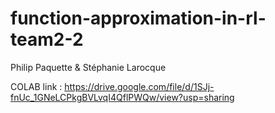 ﻿# function-approximation-in-rl-team2-2
 
 Philip Paquette & Stéphanie Larocque
 
 COLAB link : https://drive.google.com/file/d/1SJj-fnUc_1GNeLCPkgBVLvqI4QflPWQw/view?usp=sharing
